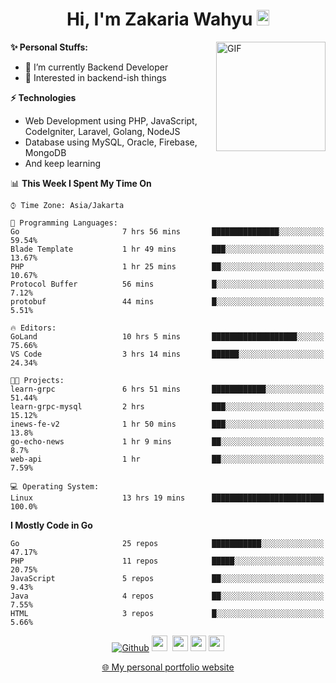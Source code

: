 <h1 align="center">Hi, I'm Zakaria Wahyu <img src="https://github.com/TheDudeThatCode/TheDudeThatCode/blob/master/Assets/Hi.gif" width="20px" height="25px"></h1>

<img align="right" alt="GIF" height="175px" src="https://www.nayakapratama.co.id/wp-content/uploads/2019/07/Website-Maintenance.gif" />

**✨ Personal Stuffs:**
- 🔭 I’m currently Backend Developer
- 🌱 Interested in backend-ish things

**⚡ Technologies**
- Web Development using PHP, JavaScript, CodeIgniter, Laravel, Golang, NodeJS
- Database using MySQL, Oracle, Firebase, MongoDB
- And keep learning

<!--START_SECTION:waka-->
📊 **This Week I Spent My Time On** 

```text
⌚︎ Time Zone: Asia/Jakarta

💬 Programming Languages: 
Go                       7 hrs 56 mins       ███████████████░░░░░░░░░░   59.54% 
Blade Template           1 hr 49 mins        ███░░░░░░░░░░░░░░░░░░░░░░   13.67% 
PHP                      1 hr 25 mins        ██░░░░░░░░░░░░░░░░░░░░░░░   10.67% 
Protocol Buffer          56 mins             █░░░░░░░░░░░░░░░░░░░░░░░░   7.12% 
protobuf                 44 mins             █░░░░░░░░░░░░░░░░░░░░░░░░   5.51%

🔥 Editors: 
GoLand                   10 hrs 5 mins       ███████████████████░░░░░░   75.66% 
VS Code                  3 hrs 14 mins       ██████░░░░░░░░░░░░░░░░░░░   24.34%

🐱‍💻 Projects: 
learn-grpc               6 hrs 51 mins       ████████████░░░░░░░░░░░░░   51.44% 
learn-grpc-mysql         2 hrs               ███░░░░░░░░░░░░░░░░░░░░░░   15.12% 
inews-fe-v2              1 hr 50 mins        ███░░░░░░░░░░░░░░░░░░░░░░   13.8% 
go-echo-news             1 hr 9 mins         ██░░░░░░░░░░░░░░░░░░░░░░░   8.7% 
web-api                  1 hr                ██░░░░░░░░░░░░░░░░░░░░░░░   7.59%

💻 Operating System: 
Linux                    13 hrs 19 mins      █████████████████████████   100.0%

```

**I Mostly Code in Go** 

```text
Go                       25 repos            ███████████░░░░░░░░░░░░░░   47.17% 
PHP                      11 repos            █████░░░░░░░░░░░░░░░░░░░░   20.75% 
JavaScript               5 repos             ██░░░░░░░░░░░░░░░░░░░░░░░   9.43% 
Java                     4 repos             ██░░░░░░░░░░░░░░░░░░░░░░░   7.55% 
HTML                     3 repos             █░░░░░░░░░░░░░░░░░░░░░░░░   5.66%

```



<!--END_SECTION:waka-->

<p align="center">
<a href="https://github.com/zakariawahyu" target="_blank"><img alt="Github" src="https://img.shields.io/badge/GitHub-%2312100E.svg?&style=for-the-badge&logo=Github&logoColor=white" /></a>
<a href="https://www.twitter.com/_zakariawahyu"><img src="https://img.shields.io/badge/twitter-%231DA1F2.svg?&style=for-the-badge&logo=twitter&logoColor=white" height=25></a> 
<a href="https://www.linkedin.com/in/zakariawahyu"><img src="https://img.shields.io/badge/linkedin-%230077B5.svg?&style=for-the-badge&logo=linkedin&logoColor=white" height=25></a> 
<a href="https://www.instagram.com/_zakariawahyu"><img src="https://img.shields.io/badge/instagram-%23E4405F.svg?&style=for-the-badge&logo=instagram&logoColor=white" height=25></a>
<a href="https://medium.com/@zakariawahyu"><img src="https://img.shields.io/badge/Medium-12100E?style=for-the-badge&logo=medium&logoColor=white" height=25></a>
</p>
<p align="center"><a href="https://www.zakariawahyu.com" target="_blank">🌐 My personal portfolio website</a></p>

